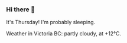 ### Hi there :wave:

It's Thursday! I'm probably sleeping.

Weather in Victoria BC: partly cloudy, at +12°C.
